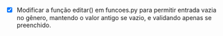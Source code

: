 - [x] Modificar a função editar() em funcoes.py para permitir entrada vazia no gênero, mantendo o valor antigo se vazio, e validando apenas se preenchido.
